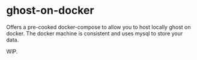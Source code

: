 # ghost-on-docker
Offers a pre-cooked docker-compose to allow you to host locally ghost on docker. The docker machine is consistent and uses mysql to store your data.

WIP.
